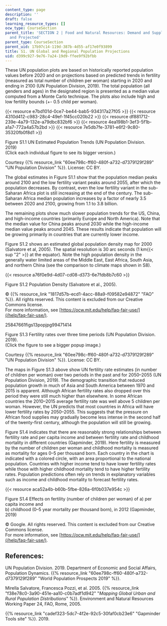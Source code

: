 ```yaml
---
content_type: page
description: ''
draft: false
learning_resource_types: []
ocw_type: CourseSection
parent_title: 'SECTION 2 | Food and Natural Resources: Demand and Supply, Current
  and Projected'
parent_type: CourseSection
parent_uid: 17b97c14-119d-387b-4d55-af17e0f93899
title: S1. UN Global and Regional Population Projections
uid: d399c927-9e76-7a24-19d9-ffee9f92bfbb
---
```

These UN population plots are based on historically reported population values before 2020 and on projections based on predicted trends in fertility (measured as total number of children per woman) starting in 2020 and ending in 2100 (UN Population Division, 2019). The total population (all genders and ages) in the designated region is presented as a median value computed from a Monte Carlo technique. The plots also include high and low fertility bounds (+- 0.5 child per woman). 

{{< resource e7bd101d-0ce7-be44-bab5-934317a27f05 >}}
{{< resource 4310d412-c983-28c4-49ef-1f45cc020b22 >}}
{{< resource df881712-239e-4a79-132e-a79dbc832bf6 >}}
{{< resource 4ea198b1-3ef3-5f1b-a1a7-772a4a57b2bd >}}
{{< resource 7e5db7fe-3781-e6f2-9c80-35320fb0f8d1 >}}

Figure S1.1 UN Estimated Population Trends (UN Population Division. 2019)      
(Click each individual figure to see its bigger version.)

Courtesy {{% resource_link "60ee798c-ff60-480f-a732-d7379129f289" "UN Population Division" %}}. License: CC BY.

The global estimates in Figure S1.1 show that the population median peaks around 2100 and the low fertility variant peaks around 2055, after which the population decreases. By contrast, even the low fertility variant in the sub-Saharan Africa plot is still increasing at the end of the century. The sub-Saharan Africa median population increases by a factor of nearly 3.5 between 2020 and 2100, growing from 1.1 to 3.8 billion.

The remaining plots show much slower population trends for the US, China, and high-income countries (primarily Europe and North America). Note that the median value for China peaks around 2030 while the high-income median value peaks around 2045. These results indicate that population will be growing primarily in countries that are currently lower income.

Figure S1.2 shows an estimated global population density map for 2000 (Salvatore et al, 2005). The spatial resolution is 30 arc seconds (1 km{{< sup "2" >}} at the equator). Note the high population density in the generally water limited areas of the Middle East, East Africa, South Asia, and northern China (see the comparison to climate maps shown in S8).

{{< resource a76f0e9d-4d07-cd08-d373-6e7fdb8b7c60 >}}

Figure S1.2 Population Density (Salvatore et al., 2005).

© {{% resource_link "1817d57b-ecd1-4acc-88a9-f09582e94872" "FAO" %}}. All rights reserved. This content is excluded from our Creative Commons license.      
For more information, see [https://ocw.mit.edu/help/faq-fair-use/](/help/faq-fair-use/).

25847661figs13popjpg99471414

Figure S1.3 Fertility rates over three time periods (UN Population Division. 2019).      
(Click the figure to see a bigger popup image.)

Courtesy {{% resource_link "60ee798c-ff60-480f-a732-d7379129f289" "UN Population Division" %}}. License: CC BY.

The maps in Figure S1.3 above show UN fertility rate estimates (in number of children per woman) over two periods in the past and for 2050–2055 (UN Population Division, 2019). The demographic transition that reduced population growth in much of Asia and South America between 1970 and 2015 is apparent. Although African fertility rates also dropped over this period they were still much higher than elsewhere. In some African countries the 2010–2015 average fertility rate was well above 5 children per woman. However, the UN predicts that most countries in Africa will have lower fertility rates by 2050–2055. This suggests that the pressure on African food supplies may gradually become less intense in the second half of the twenty-first century, although the population will still be growing.

Figure S1.4 indicates that there are reasonably strong relationships between fertility rate and per capita income and between fertility rate and childhood mortality in different countries (Gapminder, 2019). Here fertility is measured by the number of children per woman and childhood mortality is measured as mortality for ages 0–5 per thousand born. Each country in the chart is indicated with a colored circle, with an area proportional to the national population. Countries with higher income tend to have lower fertility rates while those with higher childhood mortality tend to have higher fertility rates. Population predictions often rely on trends in explanatory variables such as income and childhood mortality to forecast fertility rates.

{{< resource aca52a4b-b60b-5fbe-826a-6f0b037e954c >}}

Figure S1.4 Effects on fertility (number of children per woman) of a) per capita income and      
b) childhood (0–5 year mortality per thousand born), in 2012 (Gapminder, 2019)

© Google. All rights reserved. This content is excluded from our Creative Commons license.      
For more information, see [https://ocw.mit.edu/help/faq-fair-use/](/help/faq-fair-use/).

## References:

UN Population Division. 2019. Department of Economic and Social Affairs, Population Dynamics. {{% resource_link "60ee798c-ff60-480f-a732-d7379129f289" "World Population Prospects 2019" %}}. 

Mirella Salvatore, Francesca Pozzi, et al. 2005. {{% resource_link "f38e78c0-3a90-451e-aa10-c0b7adf1d942" "_Mapping Global Urban and Rural Population Distributions_" %}}. Environment and Natural Resources Working Paper 24, FAO, Rome, 2005. 

{{% resource_link "cadef323-5dc7-4f2e-92c5-30faf0cb23e6" "Gapminder Tools site" %}}. 2019.